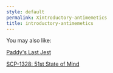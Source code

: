 ```yaml
---
style: default
permalink: Xintroductory-antimemetics
title: introductory-antimemetics
---
```

You may also like:

[Paddy's Last Jest](http://scp-wiki.net/paddy-s-last-jest)

[SCP-1328: 51st State of Mind](http://scp-wiki.net/scp-1328)
